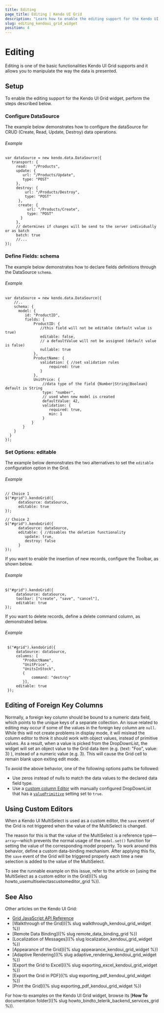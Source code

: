 ```yaml
---
title: Editing
page_title: Editing | Kendo UI Grid
description: "Learn how to enable the editing support for the Kendo UI Grid widget."
slug: editing_kendoui_grid_widget
position: 4
---
```


# Editing

Editing is one of the basic functionalities Kendo UI Grid supports and it allows you to manipulate the way the data is presented.

## Setup

To enable the editing support for the Kendo UI Grid widget, perform the steps described below.

### Configure DataSource

The example below demonstrates how to configure the dataSource for CRUD (Create, Read, Update, Destroy) data operations.

###### Example

    var dataSource = new kendo.data.DataSource({
       transport: {
         read:   "/Products",
         update: {
            url: "/Products/Update",
            type: "POST"
         },
         destroy: {
             url: "/Products/Destroy",
             type: "POST"
          },
          create: {
              url: "/Products/Create",
              type: "POST"
           }
         },
         // determines if changes will be send to the server individually or as batch
         batch: true
         //...
    });

### Define Fields: schema

The example below demonstrates how to declare fields definitions through the DataSource `schema`.

###### Example

    var dataSource = new kendo.data.DataSource({
        //..
        schema: {
          model: {
             id: "ProductID",
             fields: {
                 ProductID: {
                    //this field will not be editable (default value is true)
                    editable: false,
                    // a defaultValue will not be assigned (default value is false)
                    nullable: true
                 },
                 ProductName: {
                    validation: { //set validation rules
                        required: true
                    }
                 },
                 UnitPrice: {
                     //data type of the field {Number|String|Boolean} default is String
                     type: "number",
                     // used when new model is created
                     defaultValue: 42,
                     validation: {
                        required: true,
                        min: 1
                     }
                }
            }
        }
      }
    });

### Set Options: editable

The example below demonstrates the two alternatives to set the `editable` configuration option in the Grid.

###### Example

    // Choice 1
    $("#grid").kendoGrid({
          dataSource: dataSource,
          editable: true
    });

    // Choice 2
    $("#grid").kendoGrid({
          dataSource: dataSource,
          editable: { //disables the deletion functionality
             update: true,
             destroy: false
          }
    });

If you want to enable the insertion of new records, configure the Toolbar, as shown below.

###### Example

    $("#grid").kendoGrid({
         dataSource: dataSource,
         toolbar: ["create", "save", "cancel"],
         editable: true
    });

If you want to delete records, define a delete command column, as demonstrated below.

###### Example

     $("#grid").kendoGrid({
         dataSource: dataSource,
         columns: [
            "ProductName",
            "UnitPrice",
            "UnitsInStock",
            {
                command: "destroy"
            }],
         editable: true
     });

## Editing of Foreign Key Columns

Normally, a foreign key column should be bound to a numeric data field, which points to the unique keys of a separate collection. An issue related to editing may occur if some of the values in the foreign key column are `null`. While this will not create problems in display mode, it will mislead the column editor to think it should work with object values, instead of primitive values. As a result, when a value is picked from the DropDownList, the widget will set an object value to the Grid data item (e.g. {text: "Foo", value: 3} ), instead of a numeric value (e.g. 3). This will cause the Grid cell to remain blank upon exiting edit mode.

To avoid the above behavior, one of the following options paths be followed:

* Use zeros instead of nulls to match the data values to the declared data field type.
* Use a [custom column Editor](http://demos.telerik.com/kendo-ui/grid/editing-custom) with manually configured DropDownList that has a [`valuePrimitive`](/api/javascript/ui/dropdownlist#configuration-valuePrimitive) setting set to `true`.

## Using Custom Editors

When a Kendo UI MultiSelect is used as a custom editor, the `save` event of the Grid is not triggered when the value of the MultiSelect is changed.

The reason for this is that the value of the MultiSelect is a reference type&mdash;`array`&mdash;which prevents the normal usage of the `model.set()` function for setting the value of the corresponding model property. To work around this behavior, define a custom data-binding mechanism. After applying this fix, the `save` event of the Grid will be triggered properly each time a new selection is added to the value of the MultiSelect.

To see the runnable example on this issue, refer to the article on [using the MultiSelect as a custom editor in the Grid]({% slug howto_usemultiselectascustomeditor_grid %}).

## See Also

Other articles on the Kendo UI Grid:

* [Grid JavaScript API Reference](/api/javascript/ui/grid)
* [Walkthrough of the Grid]({% slug walkthrough_kendoui_grid_widget %})
* [Remote Data Binding]({% slug remote_data_binding_grid %})
* [Localization of Messages]({% slug localization_kendoui_grid_widget %})
* [Appearance of the Grid]({% slug appearance_kendoui_grid_widget %})
* [Adaptive Rendering]({% slug adaptive_rendering_kendoui_grid_widget %})
* [Export the Grid to Excel]({% slug exporting_excel_kendoui_grid_widget %})
* [Export the Grid in PDF]({% slug exporting_pdf_kendoui_grid_widget %})
* [Print the Grid]({% slug exporting_pdf_kendoui_grid_widget %})

For how-to examples on the Kendo UI Grid widget, browse its [**How To** documentation folder]({% slug howto_bindto_telerik_backend_services_grid %}).
